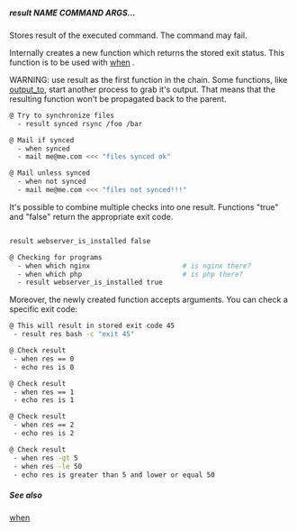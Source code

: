 ##### result NAME COMMAND ARGS...

Stores result of the executed command. The command may fail.

Internally creates a new function which returns the stored exit status. This function is to be used with [when](when.md) .

WARNING: use result as the first function in the chain. Some functions, like [output_to](output_to.md), start another process to grab it's output.
That means that the resulting function won't be propagated back to the parent.

```bash
@ Try to synchronize files
  - result synced rsync /foo /bar

@ Mail if synced
  - when synced
  - mail me@me.com <<< "files synced ok"

@ Mail unless synced
  - when not synced
  - mail me@me.com <<< "files not synced!!!"
```

It's possible to combine multiple checks into one result. Functions "true" and "false" return the appropriate exit code.

```bash

result webserver_is_installed false

@ Checking for programs
  - when which nginx                       # is nginx there?
  - when which php                         # is php there?
  - result webserver_is_installed true
```

Moreover, the newly created function accepts arguments. You can check a specific exit code:

```bash
@ This will result in stored exit code 45
 - result res bash -c "exit 45"

@ Check result
 - when res == 0
 - echo res is 0

@ Check result
 - when res == 1
 - echo res is 1

@ Check result
 - when res == 2
 - echo res is 2

@ Check result
 - when res -gt 5
 - when res -le 50
 - echo res is greater than 5 and lower or equal 50
```

##### See also

[when](when.md)  
